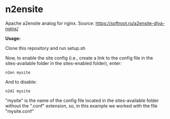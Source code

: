 # n2ensite
Apache a2ensite analog for nginx. Source: https://softroot.ru/a2ensite-dlya-nginx/

**Usage:**

Clone this repository and run setup.sh


Now, to enable the site config (i.e., create a link to the config file in the sites-available folder in the sites-enabled folder), enter:
````
n2en mysite
````
And to disable:
````
n2di mysite
````

"mysite" is the name of the config file located in the sites-available folder without the ".conf" extension, so, in this example we worked with the file "mysite.conf"
